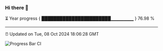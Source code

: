 ### Hi there 👋

⏳ Year progress { ███████████████████████▁▁▁▁▁▁▁ } 76.98 %

---

⏰ Updated on Tue, 08 Oct 2024 18:06:28 GMT

![Progress Bar CI](https://github.com/liununu/liununu/workflows/Progress%20Bar%20CI/badge.svg)
